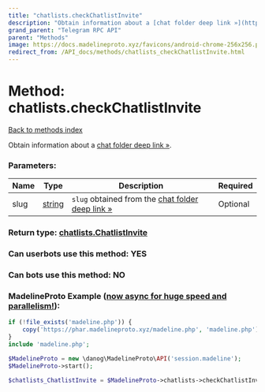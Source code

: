 ```yaml
---
title: "chatlists.checkChatlistInvite"
description: "Obtain information about a [chat folder deep link »](https://core.telegram.org/api/links#chat-folder-links)."
grand_parent: "Telegram RPC API"
parent: "Methods"
image: https://docs.madelineproto.xyz/favicons/android-chrome-256x256.png
redirect_from: /API_docs/methods/chatlists_checkChatlistInvite.html
---
```

# Method: chatlists.checkChatlistInvite
[Back to methods index](index.html)



Obtain information about a [chat folder deep link »](https://core.telegram.org/api/links#chat-folder-links).

### Parameters:

| Name     |    Type       | Description | Required |
|----------|---------------|-------------|----------|
|slug|[string](/API_docs/types/string.html) | `slug` obtained from the [chat folder deep link »](https://core.telegram.org/api/links#chat-folder-links) | Optional|


### Return type: [chatlists.ChatlistInvite](/API_docs/types/chatlists.ChatlistInvite.html)

### Can userbots use this method: **YES**

### Can bots use this method: **NO**


### MadelineProto Example ([now async for huge speed and parallelism!](https://docs.madelineproto.xyz/docs/ASYNC.html)):


```php
if (!file_exists('madeline.php')) {
    copy('https://phar.madelineproto.xyz/madeline.php', 'madeline.php');
}
include 'madeline.php';

$MadelineProto = new \danog\MadelineProto\API('session.madeline');
$MadelineProto->start();

$chatlists_ChatlistInvite = $MadelineProto->chatlists->checkChatlistInvite(slug: 'string', );
```

